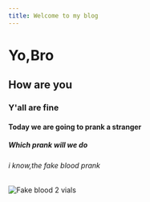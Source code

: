 ```yaml
---
title: Welcome to my blog
---
```

# Yo,Bro
## How are you
### Y'all are fine
#### Today we are going to prank a stranger
##### Which prank will we do
###### i know,the fake blood prank
![Fake blood 2 vials](https://images.pexels.com/photos/4047146/pexels-photo-4047146.jpeg?auto=compress&cs=tinysrgb&w=600)
